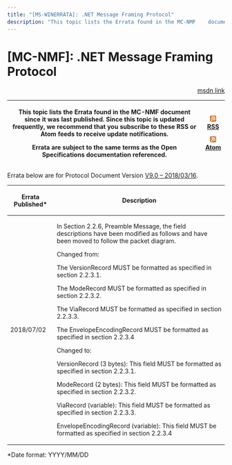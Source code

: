 ```yaml
---
title: "[MS-WINERRATA]: .NET Message Framing Protocol"
description: "This topic lists the Errata found in the MC-NMF    document since it was last published. Since this topic is updated    frequently, we recommend"
---
```


# [MC-NMF]: .NET Message Framing Protocol

<p align="right"><a href="https://msdn.microsoft.com/en-us/library/872541a4-9fc3-4b15-b716-def7619af7df">msdn link</a></p>
<p> </p>

<table>
 <thead>
  <tr>
   <th>
   <p>This topic lists the Errata found in the MC-NMF
   document since it was last published. Since this topic is updated
   frequently, we recommend that you subscribe to these RSS or Atom feeds to
   receive update notifications.</p>
   <p>Errata are subject to the same terms as the
   Open Specifications documentation referenced.</p>
   </th>
   <th>
   <p><u><img id="Picture 352" src="MS-WINERRATA_files/image002.png"><span><a href="http://blogs.msdn.com/b/protocol_content_errata/rss.aspx">RSS</a></span></u>
   </p>
   <p><u><img id="Picture 351" src="MS-WINERRATA_files/image002.png"><span><a href="http://blogs.msdn.com/b/protocol_content_errata/atom.aspx">Atom</a></span></u>
   </p>
   <p> </p>
   </th>
  </tr>
 </thead>
</table>

<p>Errata below are for Protocol Document Version <span><a href="https://msdn.microsoft.com/en-us/library/cc219293.aspx">V9.0 – 2018/03/16</a></span>.</p>

<table><thead>
  <tr>
   <th>
   <p>Errata Published*</p>
   </th>
   <th>
   <p>Description</p>
   </th>
  </tr>
 </thead><tbody><tr>
  <td>
  <p>2018/07/02</p>
  </td>
  <td>
  <p>In Section 2.2.6, Preamble Message, the field
  descriptions have been modified as follows and have been moved to follow the packet
  diagram.</p>
  <p> </p>
  <p>Changed from:</p>
  <p> </p>
  <p>The VersionRecord MUST be formatted as specified in
  section 2.2.3.1.</p>
  <p>The ModeRecord MUST be formatted as specified in
  section 2.2.3.2.</p>
  <p>The ViaRecord MUST be formatted as specified in
  section 2.2.3.3.</p>
  <p>The EnvelopeEncodingRecord MUST be formatted as
  specified in section 2.2.3.4</p>
  <p> </p>
  <p>Changed to:</p>
  <p> </p>
  <p>VersionRecord (3 bytes): This field MUST be formatted
  as specified in section 2.2.3.1.</p>
  <p>ModeRecord (2 bytes): This field MUST be formatted as
  specified in section 2.2.3.2.</p>
  <p>ViaRecord (variable): This field MUST be formatted as
  specified in section 2.2.3.3.</p>
  <p>EnvelopeEncodingRecord (variable): This field MUST be
  formatted as specified in section 2.2.3.4</p>
  <p> </p>
  </td>
 </tr></tbody></table>

<p>*Date format: YYYY/MM/DD</p>


                